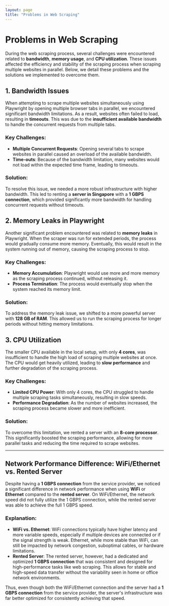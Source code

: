 ```yaml
---
layout: page
title: "Problems in Web Scraping"
---
```


# Problems in Web Scraping

During the web scraping process, several challenges were encountered related to **bandwidth**, **memory usage**, and **CPU utilization**. These issues affected the efficiency and stability of the scraping process when scraping multiple websites in parallel. Below, we detail these problems and the solutions we implemented to overcome them.

## 1. Bandwidth Issues

When attempting to scrape multiple websites simultaneously using Playwright by opening multiple browser tabs in parallel, we encountered significant bandwidth limitations. As a result, websites often failed to load, resulting in **timeouts**. This was due to the **insufficient available bandwidth** to handle the concurrent requests from multiple tabs.

### Key Challenges:
- **Multiple Concurrent Requests**: Opening several tabs to scrape websites in parallel caused an overload of the available bandwidth.
- **Time-outs**: Because of the bandwidth limitation, many websites would not load within the expected time frame, leading to timeouts.

### Solution:
To resolve this issue, we needed a more robust infrastructure with higher bandwidth. This led to renting a **server in Singapore** with a **1 GBPS connection**, which provided significantly more bandwidth for handling concurrent requests without timeouts.

## 2. Memory Leaks in Playwright

Another significant problem encountered was related to **memory leaks** in Playwright. When the scraper was run for extended periods, the process would gradually consume more memory. Eventually, this would result in the system running out of memory, causing the scraping process to stop.

### Key Challenges:
- **Memory Accumulation**: Playwright would use more and more memory as the scraping process continued, without releasing it.
- **Process Termination**: The process would eventually stop when the system reached its memory limit.

### Solution:
To address the memory leak issue, we shifted to a more powerful server with **128 GB of RAM**. This allowed us to run the scraping process for longer periods without hitting memory limitations.

## 3. CPU Utilization

The smaller CPU available in the local setup, with only **4 cores**, was insufficient to handle the high load of scraping multiple websites at once. The CPU would get heavily utilized, leading to **slow performance** and further degradation of the scraping process.

### Key Challenges:
- **Limited CPU Power**: With only 4 cores, the CPU struggled to handle multiple scraping tasks simultaneously, resulting in slow speeds.
- **Performance Degradation**: As the number of websites increased, the scraping process became slower and more inefficient.

### Solution:
To overcome this limitation, we rented a server with an **8-core processor**. This significantly boosted the scraping performance, allowing for more parallel tasks and reducing the time required to scrape websites.

---

## Network Performance Difference: WiFi/Ethernet vs. Rented Server

Despite having a **1 GBPS connection** from the service provider, we noticed a significant difference in network performance when using **WiFi** or **Ethernet** compared to the **rented server**. On WiFi/Ethernet, the network speed did not fully utilize the 1 GBPS connection, while the rented server was able to achieve the full 1 GBPS speed.

### Explanation:
- **WiFi vs. Ethernet**: WiFi connections typically have higher latency and more variable speeds, especially if multiple devices are connected or if the signal strength is weak. Ethernet, while more stable than WiFi, can still be impacted by network congestion, suboptimal cables, or hardware limitations.
- **Rented Server**: The rented server, however, had a dedicated and optimized **1 GBPS connection** that was consistent and designed for high-performance tasks like web scraping. This allows for stable and high-speed data transfer without the variability seen in home or office network environments.

Thus, even though both the WiFi/Ethernet connection and the server had a **1 GBPS connection** from the service provider, the server's infrastructure was far better optimized for consistently achieving that speed.
